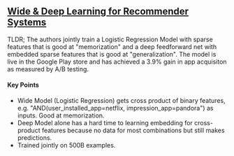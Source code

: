 ## [Wide & Deep Learning for Recommender Systems](https://arxiv.org/abs/1606.07792)

TLDR; The authors jointly train a Logistic Regression Model with sparse features that is good at "memorization" and a deep feedforward net with embedded sparse features that is good at "generalization". The model is live in the Google Play store and has achieved a 3.9% gain in app acquisiton as measured by A/B testing.

#### Key Points

- Wide Model (Logistic Regression) gets cross product of binary features, e.g. "AND(user_installed_app=netflix, impression_app=pandora") as inputs. Good at memorization.
- Deep Model alone has a hard time to learning embedding for cross-product features because no data for most combinations but still makes predictions.
- Trained jointly on 500B examples.
